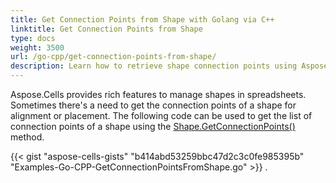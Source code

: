 ```yaml
---
title: Get Connection Points from Shape with Golang via C++
linktitle: Get Connection Points from Shape
type: docs
weight: 3500
url: /go-cpp/get-connection-points-from-shape/
description: Learn how to retrieve shape connection points using Aspose.Cells for C++.
---
```


Aspose.Cells provides rich features to manage shapes in spreadsheets. Sometimes there's a need to get the connection points of a shape for alignment or placement. The following code can be used to get the list of connection points of a shape using the [Shape.GetConnectionPoints()](https://reference.aspose.com/cells/go-cpp/shape/getconnectionpoints/) method.

{{< gist "aspose-cells-gists" "b414abd53259bbc47d2c3c0fe985395b" "Examples-Go-CPP-GetConnectionPointsFromShape.go" >}}
.